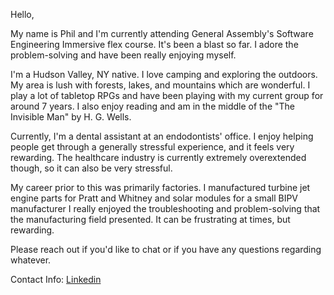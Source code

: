 Hello,

My name is Phil and I'm currently attending General Assembly's Software Engineering Immersive flex course. It's been a blast so far. I adore the problem-solving and have been really enjoying myself.

I'm a Hudson Valley, NY native. I love camping and exploring the outdoors. My area is lush with forests, lakes, and mountains which are wonderful. I play a lot of tabletop RPGs and have been playing with my current group for around 7 years. I also enjoy reading and am in the middle of the "The Invisible Man" by H. G. Wells.

Currently, I'm a dental assistant at an endodontists' office. I enjoy helping people get through a generally stressful experience, and it feels very rewarding. The healthcare industry is currently extremely overextended though, so it can also be very stressful.

My career prior to this was primarily factories. I manufactured turbine jet engine parts for Pratt and Whitney and solar modules for a small BIPV manufacturer I really enjoyed the troubleshooting and problem-solving that the manufacturing field presented. It can be frustrating at times, but rewarding.


Please reach out if you'd like to chat or if you have any questions regarding whatever.

Contact Info: 
[Linkedin](https://www.linkedin.com/in/phil-germano)
